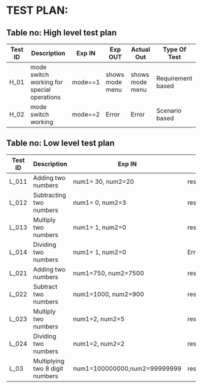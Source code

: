 # TEST PLAN:

## Table no: High level test plan

| **Test ID** | **Description**                                              | **Exp IN** | **Exp OUT** | **Actual Out** |**Type Of Test**  |    
|-------------|--------------------------------------------------------------|------------|-------------|----------------|------------------|
|  H_01       | mode switch working for special operations|  mode==1   | shows mode menu | shows mode menu |Requirement based|
|  H_02       |  mode switch working |  mode==2   | Error | Error | Scenario based |

## Table no: Low level test plan

| **Test ID** | **Description**                                              | **Exp IN** | **Exp OUT** | **Actual Out** |**Type Of Test**  |    
|-------------|--------------------------------------------------------------|------------|-------------|----------------|------------------|
|  L_011    | Adding two numbers | num1= 30, num2=20 |  result=50 | result=50 |Requirement based |
|  L_012    | Subtracting two numbers | num1= 0, num2=3 |  result=-3 | result=-3 |Requirement based |
|  L_013    | Multiply two numbers | num1= 1, num2=0 |  result=0 | result=0 |Requirement based |
|  L_014    | Dividing two numbers | num1= 1, num2=0 |  Error | Error |Requirement based |
|  L_021    | Adding two numbers | num1=750, num2=7500 | result=8250 | result=1500 | Scenario based |
|  L_022    | Subtract two numbers | num1=1000, num2=900 | result=1900 | result=1 | Scenario based |
|  L_023    | Multiply two numbers | num1=2, num2=5 | result=10 | result=2 | Scenario based |
|  L_024    | Dividing two numbers | num1=2, num2=2 | result=1 | result=3 | Scenario based |
|  L_03     | Multiplying two 8 digit numbers | num1=100000000,num2=99999999 | result=9999999900000000 |Boundary based    |
